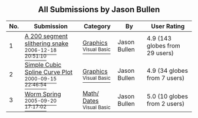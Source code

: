 ﻿<div align="center">

## All Submissions by Jason Bullen

</div>

No.  | Submission | Category | By   | User Rating
---- | ---------- | -------- | ---- | -----------
1 | [A 200 segment slithering snake<br /><sup>2006-12-18 20:51:10</sup>](https://github.com/Planet-Source-Code/jason-bullen-a-200-segment-slithering-snake__1-67532) | [Graphics<br /><sup>Visual Basic</sup>](../ByCategory/graphics__1-46.md) | Jason Bullen | 4.9 (143 globes from 29 users)
2 | [Simple Cubic Spline Curve Plot<br /><sup>2000-09-15 22:46:54</sup>](https://github.com/Planet-Source-Code/jason-bullen-simple-cubic-spline-curve-plot__1-11488) | [Graphics<br /><sup>Visual Basic</sup>](../ByCategory/graphics__1-46.md) | Jason Bullen | 4.9 (34 globes from 7 users)
3 | [Worm Spring<br /><sup>2005-09-20 17:17:02</sup>](https://github.com/Planet-Source-Code/jason-bullen-worm-spring__1-64927) | [Math/ Dates<br /><sup>Visual Basic</sup>](../ByCategory/math-dates__1-37.md) | Jason Bullen | 5.0 (10 globes from 2 users)
